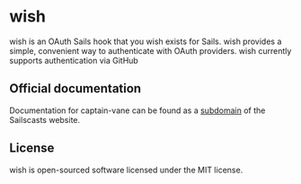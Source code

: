 # wish

wish is an OAuth Sails hook that you wish exists for Sails. wish provides a simple, convenient way to authenticate with OAuth providers. wish currently supports authentication via GitHub

## Official documentation

Documentation for captain-vane can be found as a [subdomain](https://wish.sailscasts.com) of the Sailscasts website.

## License

wish is open-sourced software licensed under the MIT license.
